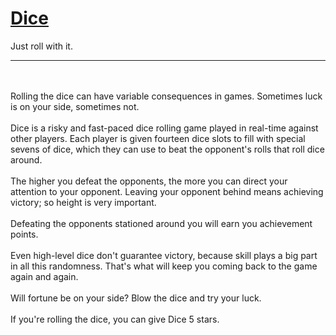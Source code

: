 # <a href="https://play.google.com/store/apps/details?id=com.murasanca.Siren" target="_blank">Dice</a>
Just roll with it.
<hr>
<br><br>
Rolling the dice can have variable consequences in games. Sometimes luck is on your side, sometimes not.
<br><br>
Dice is a risky and fast-paced dice rolling game played in real-time against other players. Each player is given fourteen dice slots to fill with special sevens of dice, which they can use to beat the opponent's rolls that roll dice around.
<br><br>
The higher you defeat the opponents, the more you can direct your attention to your opponent. Leaving your opponent behind means achieving victory; so height is very important.
<br><br>
Defeating the opponents stationed around you will earn you achievement points.
<br><br>
Even high-level dice don't guarantee victory, because skill plays a big part in all this randomness. That's what will keep you coming back to the game again and again.
<br><br>
Will fortune be on your side? Blow the dice and try your luck.
<br><br>
If you're rolling the dice, you can give Dice 5 stars.
